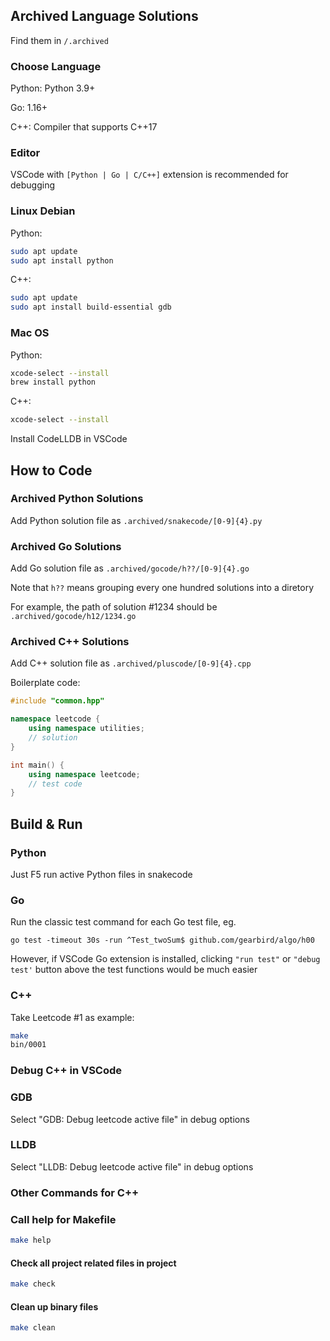 ## Archived Language Solutions

Find them in ```/.archived```

### Choose Language

Python: Python 3.9+

Go: 1.16+

C++: Compiler that supports C++17

### Editor
VSCode with ```[Python | Go | C/C++]``` extension is recommended for debugging

### Linux Debian
Python:

```bash
sudo apt update
sudo apt install python
```

C++:

```bash
sudo apt update
sudo apt install build-essential gdb
```

### Mac OS

Python:

```bash
xcode-select --install
brew install python
```

C++:

```bash
xcode-select --install
```
Install CodeLLDB in VSCode

## How to Code
### Archived Python Solutions
Add Python solution file as ```.archived/snakecode/[0-9]{4}.py```

### Archived Go Solutions
Add Go solution file as ```.archived/gocode/h??/[0-9]{4}.go```

Note that ```h??``` means grouping every one hundred solutions into a diretory

For example, the path of solution #1234 should be ```.archived/gocode/h12/1234.go```

### Archived C++ Solutions
Add C++ solution file as ```.archived/pluscode/[0-9]{4}.cpp```

Boilerplate code:
```cpp
#include "common.hpp"

namespace leetcode {
    using namespace utilities;
    // solution
}

int main() {
    using namespace leetcode;
    // test code
}
```

## Build & Run
### Python
Just F5 run active Python files in snakecode

### Go
Run the classic test command for each Go test file, eg.

```go test -timeout 30s -run ^Test_twoSum$ github.com/gearbird/algo/h00 ```

However, if VSCode Go extension is installed, clicking ```"run test"``` or ```"debug test'``` button above the test functions would be much easier

### C++
Take Leetcode #1 as example:
```bash
make
bin/0001
```

### Debug C++ in VSCode
### GDB
Select "GDB: Debug leetcode active file" in debug options

### LLDB
Select "LLDB: Debug leetcode active file" in debug options

### Other Commands for C++
### Call help for Makefile
```bash
make help
```

#### Check all project related files in project
```bash
make check
```

#### Clean up binary files
```bash
make clean
```
